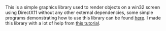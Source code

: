 This is a simple graphics library used to render objects on a win32 screen using DirectX11 without any other external dependencies, some simple programs demonstrating how to use this library can be found [here](../lib_usage_example/). I made this library with a lot of help from [this tutorial](https://www.youtube.com/watch?v=_4FArgOX1I4&list=PLqCJpWy5Fohd3S7ICFXwUomYW0Wv67pDD).